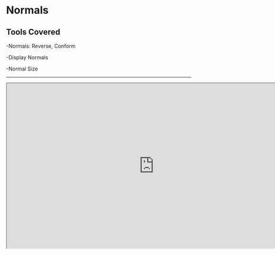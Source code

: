 # Normals

<h2>Tools Covered</h2>
<p>-Normals: Reverse, Conform</p>
<p>-Display Normals</p>
<p>-Normal Size</p>
<hr>
<p><iframe src="https://www.youtube.com/embed/jEpyxTxuhrE?rel=0" width="800" height="450" allowfullscreen="allowfullscreen" allow="accelerometer; autoplay; clipboard-write; encrypted-media; gyroscope; picture-in-picture"></iframe></p>
<p>&nbsp;</p>
